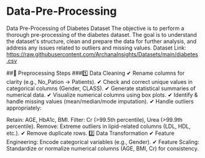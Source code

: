 # Data-Pre-Processing
Data Pre-Processing of Diabetes Dataset
The objective is to perform a thorough pre-processing of the diabetes dataset. The goal is to
understand the dataset's structure, clean and prepare the data for further analysis, and address
any issues related to outliers and missing values.
Dataset Link:
https://raw.githubusercontent.com/ArchanaInsights/Datasets/main/diabetes.csv

##🔧 Preprocessing Steps
###1️⃣ Data Cleaning
✔ Rename columns for clarity (e.g., No_Pation → Patients).
✔ Check and correct unique values in categorical columns (Gender, CLASS).
✔ Generate statistical summaries of numerical data.
✔ Visualize numerical columns using box plots.
✔ Identify & handle missing values (mean/median/mode imputation).
✔ Handle outliers appropriately:

Retain: AGE, HbA1c, BMI.
Filter: Cr (>99.5th percentile), Urea (>99.9th percentile).
Remove: Extreme outliers in lipid-related columns (LDL, HDL, etc.).
✔ Remove duplicate rows.
2️⃣ Data Transformation
✔ Feature Engineering: Encode categorical variables (e.g., Gender).
✔ Feature Scaling: Standardize or normalize numerical columns (AGE, BMI, Cr) for consistency.
